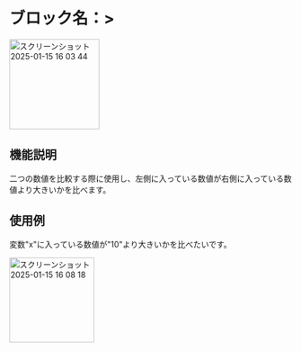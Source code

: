 # ブロック名：>
<img width="160" alt="スクリーンショット 2025-01-15 16 03 44" src="https://github.com/user-attachments/assets/32bef265-48f5-46f7-acd7-c6b6642efa8d" />

## 機能説明
二つの数値を比較する際に使用し、左側に入っている数値が右側に入っている数値より大きいかを比べます。

## 使用例
変数"x"に入っている数値が"10"より大きいかを比べたいです。

<img width="151" alt="スクリーンショット 2025-01-15 16 08 18" src="https://github.com/user-attachments/assets/bd9e4461-ec45-4784-a9e3-7458c1e0f51e" />
